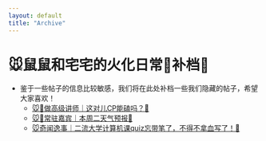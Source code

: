```yaml
---
layout: default
title: "Archive"
---
```


# 🐭鼠鼠和宅宅的火化日常🔢补档👾

- 鉴于一些帖子的信息比较敏感，我们将在此处补档一些我们隐藏的帖子，希望大家喜欢！
    - [🐭🔢做高级讲师｜这对儿CP能磕吗？👾](SMCP.html)
    - [🐭🔢常驻嘉宾｜本周二天气预报👾](bloomberg-weather.html)
    - [🐭奇闻逸事｜二流大学计算机课quiz忘带笔了，不得不拿血写了！👾](gtwy.html)
